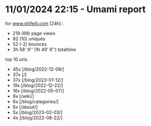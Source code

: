 # 11/01/2024 22:15 - Umami report
for www.shifeiti.com [24h] :

 - 219 (89) page views
 - 82 (10) uniques
 - 52 (-2) bounces
 - 3h 58' 9'' (1h 49' 6'') totaltime


top 10 urls:
 - 45x [/blog/2022-12-09/]
 - 37x [/]
 - 37x [/blog/2023-01-12/]
 - 19x [/blog/2022-12-22/]
 - 16x [/blog/2022-05-07/]
 - 9x [/wiki/]
 - 6x [/blog/categories/]
 - 6x [/about/]
 - 5x [/blog/2023-02-03/]
 - 4x [/blog/2022-08-22/]


